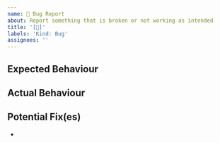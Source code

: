 ```yaml
---
name: 🐞 Bug Report
about: Report something that is broken or not working as intended
title: '[🐞]'
labels: 'Kind: Bug'
assignees: ''
---
```


## Expected Behaviour

## Actual Behaviour

## Potential Fix(es)
-
